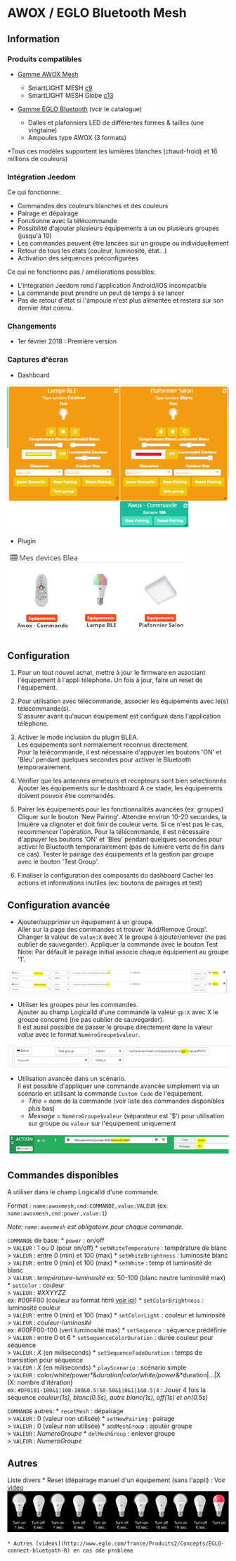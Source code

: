 ﻿AWOX / EGLO Bluetooth Mesh
============

Information
------------

### Produits compatibles ###

  * [Gamme AWOX Mesh](http://www.awox.com/awox_product)
  
    * SmartLIGHT MESH [c9](http://www.awox.com/awox_product/smartlight-c9-mesh-2/)
    * SmartLIGHT MESH Globe [c13](http://www.awox.com/awox_product/smartlight-c13-mesh-globe/)

  * [Gamme EGLO Bluetooth](http://www.eglo.com/france/Produits2/Concepts/EGLO-connect-bluetooth-R) (voir le catalogue)
  
    * Dalles et plafonniers LED de différentes formes & tailles (une vingtaine)
    * Ampoules type AWOX (3 formats)
	
*Tous ces modèles supportent les lumières blanches (chaud-froid) et 16 millions de couleurs)
	

### Intégration Jeedom ###

Ce qui fonctionne: 

  * Commandes des couleurs blanches et des couleurs
  * Pairage et dépairage
  * Fonctionne avec la télécommande
  * Possibilité d'ajouter plusieurs équipements à un ou plusieurs groupes (jusqu'à 10)
  * Les commandes peuvent être lancées sur un groupe ou individuellement
  * Retour de tous les états (couleur, luminosité, état...)
  * Activation des séquences préconfigurées

Ce qui ne fonctionne pas / améliorations possibles:

  * L'intégration Jeedom rend l'application Android/iOS incompatible
  * La commande peut prendre un peut de temps à se lancer
  * Pas de retour d'état si l'ampoule n'est plus alimentée et restera sur son dernier état connu.  
  
  
### Changements ###

  * 1er février 2018 : Première version


### Captures d'écran ###

  * Dashboard
  
![example image](img/capture_awoxmesh.png "Equipements")

  * Plugin
  
![example image](img/capture_awoxmesh2.png "Plugin")


Configuration
------------

 1. Pour un tout nouvel achat, mettre à jour le firmware en associant l'équipement à l'appli téléphone. 
 Un fois à jour, faire un reset de l'équipement.

 2. Pour utilisation avec télécommande, associer les équipements avec le(s) télécommande(s).   
 S'assurer avant qu'aucun équipement est configuré dans l'application téléphone.

 3. Activer le mode inclusion du plugin BLEA.  
 Les équipements sont normalement reconnus directement.  
 Pour la télécommande, il est nécessaire d'appuyer les boutons 'ON' et 'Bleu' pendant quelques secondes pour activer le Bluetooth temporarairement.

 4. Vérifier que les antennes emeteurs et recepteurs sont bien selectionnés  
 Ajouter les équipements sur le dashboard
 A ce stade, les équipements doivent pouvoir être commandés.

 5. Pairer les équipements pour les fonctionnalités avancées (ex: groupes)
 Cliquer sur le bouton 'New Pairing'. Attendre environ 10-20 secondes, la lmuière va clignoter et doit finir de couleur verte.
 Si ce n'est pas le cas, recommencer l'opération.
 Pour la télécommande, il est nécessaire d'appuyer les boutons 'ON' et 'Bleu' pendant quelques secondes pour activer le Bluetooth temporarairement (pas de lumière verte de fin dans ce cas).
 Tester le pairage des équipements et la gestion par groupe avec le bouton 'Test Group'.
 
 6. Finaliser la configuration des composants du dashboard
 Cacher les actions et informations inutiles (ex: boutons de pairages et test) 


Configuration avancée
------------

  * Ajouter/supprimer un équipement à un groupe.  
  Aller sur la page des commandes et trouver 'Add/Remove Group'.  
  Changer la valeur de `value:X` avec X le groupe à ajouter/enlever (ne pas oublier de sauvegarder).
  Appliquer la commande avec le bouton Test
  Note: Par défault le pairage initial associe chaque équipement au groupe '1'.  

![example image](img/capture_awoxmesh_group.png "Ajouter/enlever groupe")
  
  
  * Utiliser les groupes pour les commandes.   
  Ajouter au champ LogicalId d'une commande la valeur `gp:X` avec X le groupe concerné (ne pas oublier de sauvegarder).  
  Il est aussi possible de passer le groupe directement dans la valeur *value* avec le format `NuméroGroupe$valeur`.
  
![example image](img/capture_awoxmesh_group2.png "Utilisation groupe")
  
  
  * Utilisation avancée dans un scénario.  
  Il est possible d'appliquer une commande avancée simplement via un scénario en utilisant la commande `Custom Code` de l'équipement.  
    * *Titre* = nom de la commande (voir liste des commandes disponibles plus bas)
	* *Message* = `NuméroGroupe$valeur` (séparateur est '$') pour utilisation sur groupe ou `valeur` sur l'équipement uniquement
  
![example image](img/capture_awoxmesh_scenario.png "Utilisation groupe")


Commandes disponibles
------------

A utiliser dans le champ LogicalId d'une commande.  

Format : `name:awoxmesh,cmd:COMMANDE,value:VALEUR` (ex: `name:awoxmesh,cmd:power,value:1`)  
  
*Note: `name:awoxmesh` est obligatoire pour chaque commande.*

`COMMANDE` de base:
    * `power` : on/off  
	> `VALEUR` : 1 ou 0 (pour on/off)
    * `setWhiteTemperature` : température de blanc  
	> `VALEUR` : entre 0 (min) et 100 (max)
    * `setWhiteBrightness` : luminosité blanc  
	> `VALEUR` : entre 0 (min) et 100 (max) 
    * `setWhite` : temp et luminosité de blanc  
	> `VALEUR` : *température*-*luminosité* ex: 50-100 (blanc neutre luminosité max)
    * `setColor` : couleur  
	> `VALEUR` : *#XXYYZZ*  
	ex: #00FF00 (couleur au format html [voir ici](https://html-color-codes.info/))
    * `setColorBrightness` : luminosité couleur  
	> `VALEUR` : entre 0 (min) et 100 (max)
    * `setColorLight` : couleur et luminosité  
	> `VALEUR` : *couleur*-*luminosité*  
	ex: #00FF00-100 (vert luminosité max)
    * `setSequence` : séquence prédéfinie  
	> `VALEUR` : entre 0 et 6
    * `setSequenceColorDuration` : durée couleur pour séquence  
	> `VALEUR` : *X* (en miliseconds)
    * `setSequenceFadeDuration` : temps de transistion pour séquence  
	> `VALEUR` : *X* (en miliseconds)
    * `playScenario` : scénario simple  
	> `VALEUR` : color/white/power*&*duration|color/white/power*&*duration|...|X  (X: nombre d'itération)  
    ex: `#DF0101-100&1|100-100&0.5|50-50&1|0&1|1&0.5|4` : Jouer 4 fois la séquence *couleur(1s), blanc(0.5s), autre blanc(1s), off(1s) et on(0.5s)*
	
`COMMANDE` autres:
    * `resetMesh` : dépairage  
	> `VALEUR` : 0 (valeur non utilisée)
    * `setNewPairing` : pairage  
	> `VALEUR` : 0 (valeur non utilisée)
    * `addMeshGroup` : ajouter groupe  
	> `VALEUR` : *NumeroGroupe*
    * `delMeshGroup` : enlever groupe  
	> `VALEUR` : *NumeroGroupe*

	
Autres
------------

Liste divers
    * Reset (dépairage manuel d'un équipement (sans l'appli) : Voir [video](https://youtu.be/WSuPGxZp1_c)  
	![example image](img/capture_awoxmesh_resetmanuel.png "Reset manuel")
	
    * Autres [videos](http://www.eglo.com/france/Produits2/Concepts/EGLO-connect-bluetooth-R) en cas dde problème

	